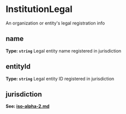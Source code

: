 # InstitutionLegal

An organization or entity's legal registration info



## name


**Type: `string`**
Legal entity name registered in jurisdiction



## entityId


**Type: `string`**
Legal entity ID registered in jurisdiction



## jurisdiction

**See: [iso-alpha-2.md](iso-alpha-2.md)**




